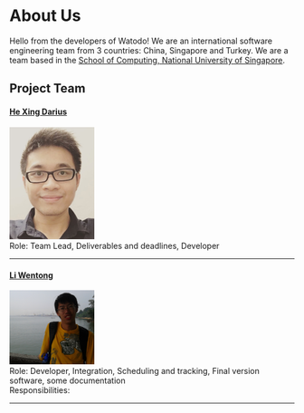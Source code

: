 # About Us

Hello from the developers of Watodo! We are an international software engineering team from 3 countries: China, Singapore and Turkey. We are a team based in the [School of Computing, National University of Singapore](http://www.comp.nus.edu.sg).

## Project Team

#### [He Xing Darius](https://github.com/hesingon) <br>
<img src="images/hesingon.png" width="150"><br>
Role: Team Lead, Deliverables and deadlines, Developer

-----

#### [Li Wentong](http://github.com/Wentong-DST) <br>
<img src="images/wentong.png" width="150"><br>
Role: Developer, Integration, Scheduling and tracking, Final version software, some documentation <br>
Responsibilities: 

-----

